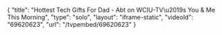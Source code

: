{
    "title": "Hottest Tech Gifts For Dad - Abt on WCIU-TV\u2019s You & Me This Morning",
    "type": "solo",
    "layout": "iframe-static",
    "videoId": "69620623",
    "url": "\/tvpembed\/69620623"
}